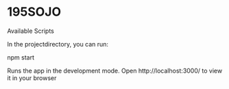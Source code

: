 # 195SOJO

Available Scripts

In the projectdirectory, you can run:

npm start

Runs the app in the development mode.
Open http://localhost:3000/ to view it in your browser
